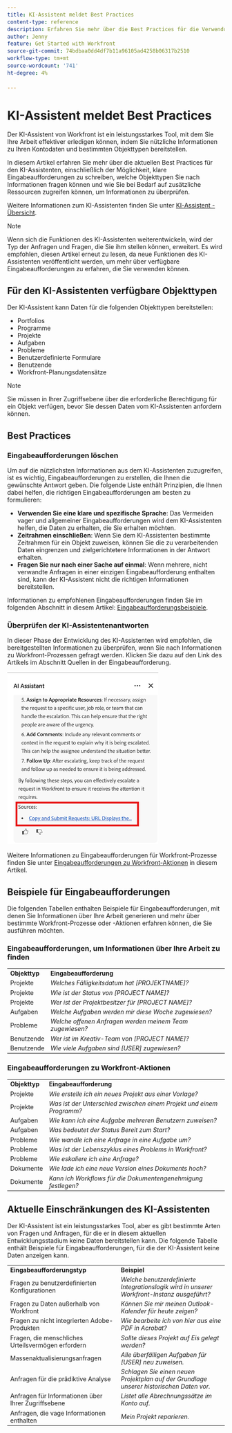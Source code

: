 ```yaml
---
title: KI-Assistent meldet Best Practices
content-type: reference
description: Erfahren Sie mehr über die Best Practices für die Verwendung des KI-Assistenten und sehen Sie sich eine Liste von Beispielen für Eingabeaufforderungen an.
author: Jenny
feature: Get Started with Workfront
source-git-commit: 74bdbaa0dd4df7b11a96105ad4258b06317b2510
workflow-type: tm+mt
source-wordcount: '741'
ht-degree: 4%

---
```


# KI-Assistent meldet Best Practices

Der KI-Assistent von Workfront ist ein leistungsstarkes Tool, mit dem Sie Ihre Arbeit effektiver erledigen können, indem Sie nützliche Informationen zu Ihren Kontodaten und bestimmten Objekttypen bereitstellen.

In diesem Artikel erfahren Sie mehr über die aktuellen Best Practices für den KI-Assistenten, einschließlich der Möglichkeit, klare Eingabeaufforderungen zu schreiben, welche Objekttypen Sie nach Informationen fragen können und wie Sie bei Bedarf auf zusätzliche Ressourcen zugreifen können, um Informationen zu überprüfen.

Weitere Informationen zum KI-Assistenten finden Sie unter [KI-Assistent - Übersicht](/help/quicksilver/workfront-basics/ai-assistant/ai-assistant-overview.md).

>[!NOTE]
>
>Wenn sich die Funktionen des KI-Assistenten weiterentwickeln, wird der Typ der Anfragen und Fragen, die Sie ihm stellen können, erweitert. Es wird empfohlen, diesen Artikel erneut zu lesen, da neue Funktionen des KI-Assistenten veröffentlicht werden, um mehr über verfügbare Eingabeaufforderungen zu erfahren, die Sie verwenden können.


## Für den KI-Assistenten verfügbare Objekttypen

Der KI-Assistent kann Daten für die folgenden Objekttypen bereitstellen:

* Portfolios
* Programme
* Projekte
* Aufgaben
* Probleme
* Benutzerdefinierte Formulare
* Benutzende
* Workfront-Planungsdatensätze

>[!NOTE]
>
>Sie müssen in Ihrer Zugriffsebene über die erforderliche Berechtigung für ein Objekt verfügen, bevor Sie dessen Daten vom KI-Assistenten anfordern können.

## Best Practices

### Eingabeaufforderungen löschen

Um auf die nützlichsten Informationen aus dem KI-Assistenten zuzugreifen, ist es wichtig, Eingabeaufforderungen zu erstellen, die Ihnen die gewünschte Antwort geben. Die folgende Liste enthält Prinzipien, die Ihnen dabei helfen, die richtigen Eingabeaufforderungen am besten zu formulieren:

* **Verwenden Sie eine klare und spezifische Sprache**: Das Vermeiden vager und allgemeiner Eingabeaufforderungen wird dem KI-Assistenten helfen, die Daten zu erhalten, die Sie erhalten möchten.
* **Zeitrahmen einschließen**: Wenn Sie dem KI-Assistenten bestimmte Zeitrahmen für ein Objekt zuweisen, können Sie die zu verarbeitenden Daten eingrenzen und zielgerichtetere Informationen in der Antwort erhalten.
* **Fragen Sie nur nach einer Sache auf einmal**: Wenn mehrere, nicht verwandte Anfragen in einer einzigen Eingabeaufforderung enthalten sind, kann der KI-Assistent nicht die richtigen Informationen bereitstellen.

Informationen zu empfohlenen Eingabeaufforderungen finden Sie im folgenden Abschnitt in diesem Artikel: [Eingabeaufforderungsbeispiele](#prompt-examples).


### Überprüfen der KI-Assistentenantworten

In dieser Phase der Entwicklung des KI-Assistenten wird empfohlen, die bereitgestellten Informationen zu überprüfen, wenn Sie nach Informationen zu Workfront-Prozessen gefragt werden. Klicken Sie dazu auf den Link des Artikels im Abschnitt Quellen in der Eingabeaufforderung.

![Abschnitt Quellen](assets/sources-section.png)

Weitere Informationen zu Eingabeaufforderungen für Workfront-Prozesse finden Sie unter [Eingabeaufforderungen zu Workfront-Aktionen](#prompts-to-learn-about-workfront-actions) in diesem Artikel.


## Beispiele für Eingabeaufforderungen

Die folgenden Tabellen enthalten Beispiele für Eingabeaufforderungen, mit denen Sie Informationen über Ihre Arbeit generieren und mehr über bestimmte Workfront-Prozesse oder -Aktionen erfahren können, die Sie ausführen möchten.

### Eingabeaufforderungen, um Informationen über Ihre Arbeit zu finden

<table>
    <tr>
        <td><b>Objekttyp</b></td>
        <td><b>Eingabeaufforderung</b></td>
    </tr>
        <tr>
        <td>Projekte</td>
        <td><em>Welches Fälligkeitsdatum hat [PROJEKTNAME]?</em>
        </td>
    </tr>
    <tr>
        <td>Projekte</td>
        <td><em>Wie ist der Status von [PROJECT NAME]?</em>
        </td>
    </tr>
    <tr>
        <td>Projekte </td>
        <td><em>Wer ist der Projektbesitzer für [PROJECT NAME]?</em></td>
    </tr>
    <tr>
        <td>Aufgaben</td>
        <td><em>Welche Aufgaben werden mir diese Woche zugewiesen?</em></td>
    </tr>
       <tr>
        <td>Probleme </td>
        <td><em>Welche offenen Anfragen werden meinem Team zugewiesen?</em></td>
           <tr>
        <td>Benutzende</td>
        <td><em>Wer ist im Kreativ-Team von [PROJECT NAME]?</em></td>
    </tr>
           <tr>
        <td>Benutzende </td>
        <td><em>Wie viele Aufgaben sind [USER] zugewiesen?</em></td>
    </tr>
   </table>


### Eingabeaufforderungen zu Workfront-Aktionen

<table>
    <tr>
        <td><b>Objekttyp</b></td>
        <td><b>Eingabeaufforderung</b></td>
    </tr>
    <tr>
        <td>Projekte</td>
        <td><em>Wie erstelle ich ein neues Projekt aus einer Vorlage?</em>
        </td>
    </tr>
    <tr>
        <td>Projekte </td>
        <td><em>Was ist der Unterschied zwischen einem Projekt und einem Programm?</em></td>
    </tr>
    <tr>
        <td>Aufgaben</td>
        <td><em>Wie kann ich eine Aufgabe mehreren Benutzern zuweisen?</em></td>
    </tr>
       <tr>
        <td>Aufgaben</td>
        <td><em>Was bedeutet der Status Bereit zum Start?</em></td>
    </tr>
       <tr>
        <td>Probleme </td>
        <td><em>Wie wandle ich eine Anfrage in eine Aufgabe um?</em></td>
    </tr>
           <tr>
        <td>Probleme </td>
        <td><em>Was ist der Lebenszyklus eines Problems in Workfront?</em></td>
    </tr>
        </tr>
           <tr>
        <td>Probleme </td>
        <td><em>Wie eskaliere ich eine Anfrage?</em></td>
    </tr>
           <tr>
        <td>Dokumente</td>
        <td><em>Wie lade ich eine neue Version eines Dokuments hoch?</em></td>
    </tr>
           <tr>
        <td>Dokumente </td>
        <td><em>Kann ich Workflows für die Dokumentengenehmigung festlegen?</em></td>
    </tr>
   </table>


## Aktuelle Einschränkungen des KI-Assistenten

Der KI-Assistent ist ein leistungsstarkes Tool, aber es gibt bestimmte Arten von Fragen und Anfragen, für die er in diesem aktuellen Entwicklungsstadium keine Daten bereitstellen kann. Die folgende Tabelle enthält Beispiele für Eingabeaufforderungen, für die der KI-Assistent keine Daten anzeigen kann.

<table>
    <tr>
        <td><b>Eingabeaufforderungstyp</b></td>
        <td><b>Beispiel</b></td>
    </tr>
    <tr>
        <td>Fragen zu benutzerdefinierten Konfigurationen</td>
        <td><em>Welche benutzerdefinierte Integrationslogik wird in unserer Workfront-Instanz ausgeführt?</em>
        </td>
    </tr>
    <tr>
        <td>Fragen zu Daten außerhalb von Workfront </td>
        <td><em>Können Sie mir meinen Outlook-Kalender für heute zeigen?</em></td>
    </tr>
             <tr>
        <td>Fragen zu nicht integrierten Adobe-Produkten </td>
        <td><em>Wie bearbeite ich von hier aus eine PDF in Acrobat?</em></td>
         <tr>
        <td>Fragen, die menschliches Urteilsvermögen erfordern</td>
        <td><em>Sollte dieses Projekt auf Eis gelegt werden?</em></td>
    </tr>
    </tr>
       <tr>
        <td>Massenaktualisierungsanfragen</td>
        <td><em>Alle überfälligen Aufgaben für [USER] neu zuweisen.</em></td>
    </tr>
       <tr>
        <td>Anfragen für die prädiktive Analyse</td>
        <td><em>Schlagen Sie einen neuen Projektplan auf der Grundlage unserer historischen Daten vor.</em></td>
    </tr>
           <tr>
        <td>Anfragen für Informationen über Ihrer Zugriffsebene</td>
        <td><em>Listet alle Abrechnungssätze im Konto auf.</em></td>
    </tr>
           <tr>
        <td>Anfragen, die vage Informationen enthalten </td>
        <td><em>Mein Projekt reparieren.</em></td>
    </tr>
   </table>